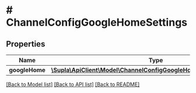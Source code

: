 # # ChannelConfigGoogleHomeSettings

## Properties

Name | Type | Description | Notes
------------ | ------------- | ------------- | -------------
**googleHome** | [**\Supla\ApiClient\Model\ChannelConfigGoogleHomeSettingsGoogleHome**](ChannelConfigGoogleHomeSettingsGoogleHome.md) |  | [optional]

[[Back to Model list]](../../README.md#models) [[Back to API list]](../../README.md#endpoints) [[Back to README]](../../README.md)
